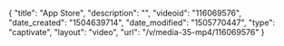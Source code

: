 {
    "title": "App Store",
    "description": "",
    "videoid": "116069576",
    "date_created": "1504639714",
    "date_modified": "1505770447",
    "type": "captivate",
    "layout": "video",
    "url": "\/v\/media-35-mp4\/116069576"
}